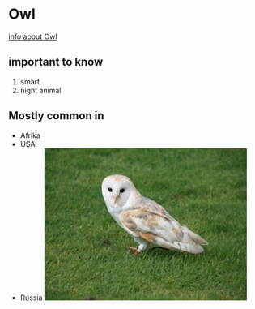 # Owl
[info about Owl](http://www.skyenimals.com/animal_index.cgi?animal=owl)
## important to know
1. smart
2. night animal
## Mostly common in
* Afrika 
* USA 
* Russia
![Image of Owl](/images/owl.jpg)
